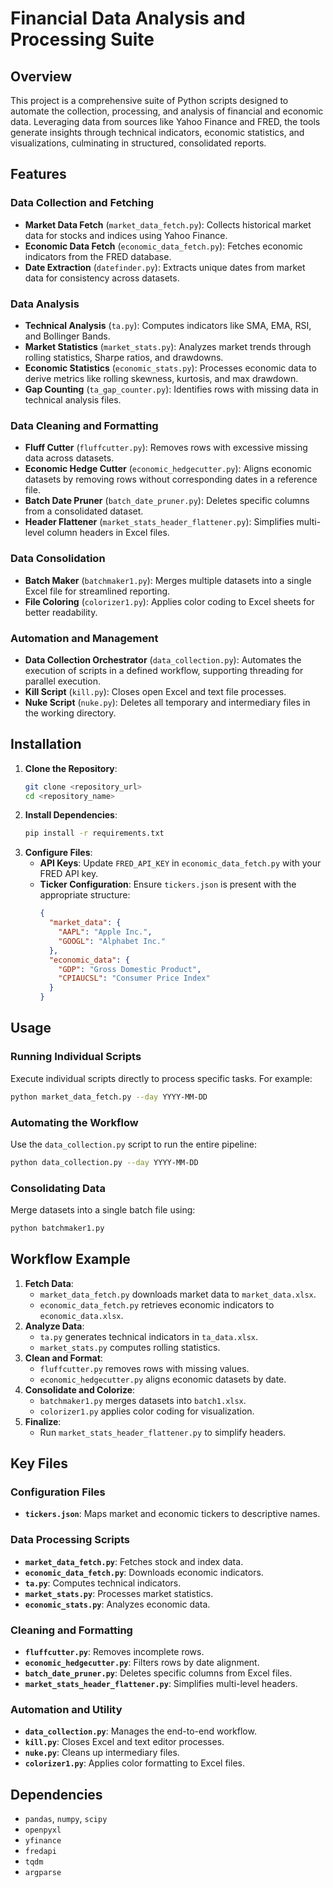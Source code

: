# Financial Data Analysis and Processing Suite

## Overview
This project is a comprehensive suite of Python scripts designed to automate the collection, processing, and analysis of financial and economic data. Leveraging data from sources like Yahoo Finance and FRED, the tools generate insights through technical indicators, economic statistics, and visualizations, culminating in structured, consolidated reports.

## Features
### Data Collection and Fetching
- **Market Data Fetch** (`market_data_fetch.py`): Collects historical market data for stocks and indices using Yahoo Finance.
- **Economic Data Fetch** (`economic_data_fetch.py`): Fetches economic indicators from the FRED database.
- **Date Extraction** (`datefinder.py`): Extracts unique dates from market data for consistency across datasets.

### Data Analysis
- **Technical Analysis** (`ta.py`): Computes indicators like SMA, EMA, RSI, and Bollinger Bands.
- **Market Statistics** (`market_stats.py`): Analyzes market trends through rolling statistics, Sharpe ratios, and drawdowns.
- **Economic Statistics** (`economic_stats.py`): Processes economic data to derive metrics like rolling skewness, kurtosis, and max drawdown.
- **Gap Counting** (`ta_gap_counter.py`): Identifies rows with missing data in technical analysis files.

### Data Cleaning and Formatting
- **Fluff Cutter** (`fluffcutter.py`): Removes rows with excessive missing data across datasets.
- **Economic Hedge Cutter** (`economic_hedgecutter.py`): Aligns economic datasets by removing rows without corresponding dates in a reference file.
- **Batch Date Pruner** (`batch_date_pruner.py`): Deletes specific columns from a consolidated dataset.
- **Header Flattener** (`market_stats_header_flattener.py`): Simplifies multi-level column headers in Excel files.

### Data Consolidation
- **Batch Maker** (`batchmaker1.py`): Merges multiple datasets into a single Excel file for streamlined reporting.
- **File Coloring** (`colorizer1.py`): Applies color coding to Excel sheets for better readability.

### Automation and Management
- **Data Collection Orchestrator** (`data_collection.py`): Automates the execution of scripts in a defined workflow, supporting threading for parallel execution.
- **Kill Script** (`kill.py`): Closes open Excel and text file processes.
- **Nuke Script** (`nuke.py`): Deletes all temporary and intermediary files in the working directory.

## Installation
1. **Clone the Repository**:
   ```bash
   git clone <repository_url>
   cd <repository_name>
   ```
2. **Install Dependencies**:
   ```bash
   pip install -r requirements.txt
   ```
3. **Configure Files**:
   - **API Keys**: Update `FRED_API_KEY` in `economic_data_fetch.py` with your FRED API key.
   - **Ticker Configuration**: Ensure `tickers.json` is present with the appropriate structure:
     ```json
     {
       "market_data": {
         "AAPL": "Apple Inc.",
         "GOOGL": "Alphabet Inc."
       },
       "economic_data": {
         "GDP": "Gross Domestic Product",
         "CPIAUCSL": "Consumer Price Index"
       }
     }
     ```

## Usage
### Running Individual Scripts
Execute individual scripts directly to process specific tasks. For example:
```bash
python market_data_fetch.py --day YYYY-MM-DD
```

### Automating the Workflow
Use the `data_collection.py` script to run the entire pipeline:
```bash
python data_collection.py --day YYYY-MM-DD
```

### Consolidating Data
Merge datasets into a single batch file using:
```bash
python batchmaker1.py
```

## Workflow Example
1. **Fetch Data**:
   - `market_data_fetch.py` downloads market data to `market_data.xlsx`.
   - `economic_data_fetch.py` retrieves economic indicators to `economic_data.xlsx`.
2. **Analyze Data**:
   - `ta.py` generates technical indicators in `ta_data.xlsx`.
   - `market_stats.py` computes rolling statistics.
3. **Clean and Format**:
   - `fluffcutter.py` removes rows with missing values.
   - `economic_hedgecutter.py` aligns economic datasets by date.
4. **Consolidate and Colorize**:
   - `batchmaker1.py` merges datasets into `batch1.xlsx`.
   - `colorizer1.py` applies color coding for visualization.
5. **Finalize**:
   - Run `market_stats_header_flattener.py` to simplify headers.

## Key Files
### Configuration Files
- **`tickers.json`**: Maps market and economic tickers to descriptive names.

### Data Processing Scripts
- **`market_data_fetch.py`**: Fetches stock and index data.
- **`economic_data_fetch.py`**: Downloads economic indicators.
- **`ta.py`**: Computes technical indicators.
- **`market_stats.py`**: Processes market statistics.
- **`economic_stats.py`**: Analyzes economic data.

### Cleaning and Formatting
- **`fluffcutter.py`**: Removes incomplete rows.
- **`economic_hedgecutter.py`**: Filters rows by date alignment.
- **`batch_date_pruner.py`**: Deletes specific columns from Excel files.
- **`market_stats_header_flattener.py`**: Simplifies multi-level headers.

### Automation and Utility
- **`data_collection.py`**: Manages the end-to-end workflow.
- **`kill.py`**: Closes Excel and text editor processes.
- **`nuke.py`**: Cleans up intermediary files.
- **`colorizer1.py`**: Applies color formatting to Excel files.

## Dependencies
- `pandas`, `numpy`, `scipy`
- `openpyxl`
- `yfinance`
- `fredapi`
- `tqdm`
- `argparse`
